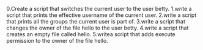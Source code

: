0.Create a script that switches the current user to the user betty.
1.write a script that prints the effective username of the current user.
2.write a script that prints all the groups the current user is part of.
3.write a script that changes the owner of the file hello to the user betty.
4.write a script that creates an empty file called hello.
5.writea script that adds execute permission to the owner of the file hello.
